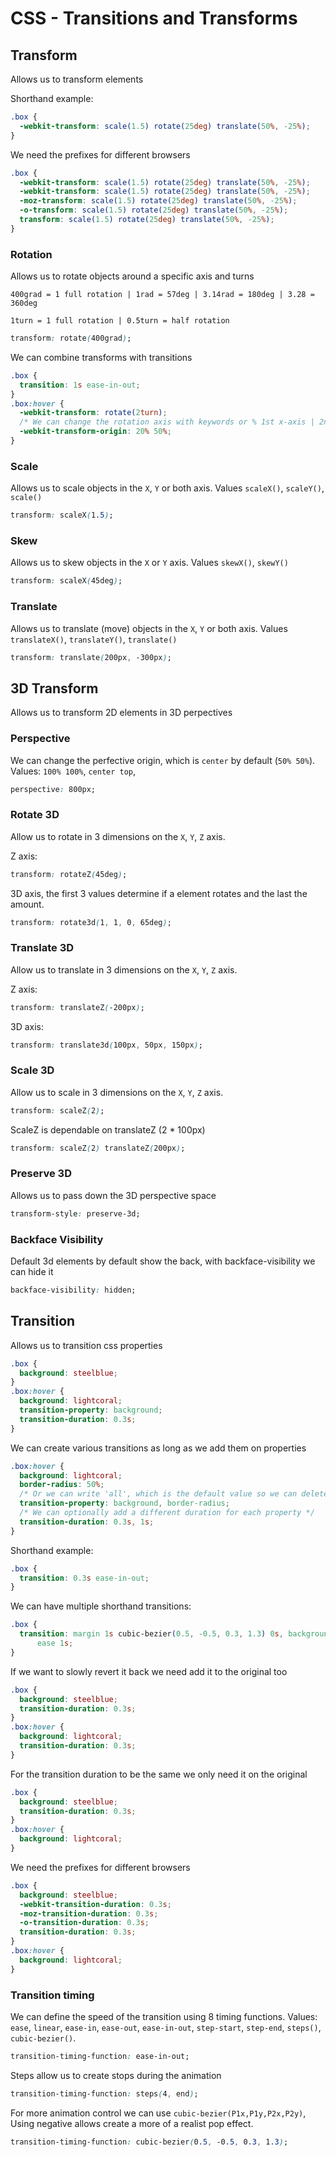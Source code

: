 # CSS - Transitions and Transforms


## Transform

Allows us to transform elements

Shorthand example:

```css
.box {
  -webkit-transform: scale(1.5) rotate(25deg) translate(50%, -25%);
}
```

We need the prefixes for different browsers

```css
.box {
  -webkit-transform: scale(1.5) rotate(25deg) translate(50%, -25%);
  -webkit-transform: scale(1.5) rotate(25deg) translate(50%, -25%);
  -moz-transform: scale(1.5) rotate(25deg) translate(50%, -25%);
  -o-transform: scale(1.5) rotate(25deg) translate(50%, -25%);
  transform: scale(1.5) rotate(25deg) translate(50%, -25%);
}
```

### Rotation

Allows us to rotate objects around a specific axis and turns

```
400grad = 1 full rotation | 1rad = 57deg | 3.14rad = 180deg | 3.28 = 360deg
```

```
1turn = 1 full rotation | 0.5turn = half rotation
```

```css
transform: rotate(400grad);
```

We can combine transforms with transitions

```css
.box {
  transition: 1s ease-in-out;
}
.box:hover {
  -webkit-transform: rotate(2turn);
  /* We can change the rotation axis with keywords or % 1st x-axis | 2nd y-axis */
  -webkit-transform-origin: 20% 50%;
}
```

### Scale

Allows us to scale objects in the `X`, `Y` or both axis. Values `scaleX()`, `scaleY()`, `scale()`

```css
transform: scaleX(1.5);
```

### Skew

Allows us to skew objects in the `X` or `Y` axis. Values `skewX()`, `skewY()`

```css
transform: scaleX(45deg);
```

### Translate

Allows us to translate (move) objects in the `X`, `Y` or both axis. Values `translateX()`, `translateY()`, `translate()`

```css
transform: translate(200px, -300px);
```

## 3D Transform

Allows us to transform 2D elements in 3D perpectives

### Perspective

We can change the perfective origin, which is `center` by default (`50% 50%`). Values: `100% 100%`, `center top`,

```css
perspective: 800px;
```

### Rotate 3D

Allow us to rotate in 3 dimensions on the `X`, `Y`, `Z` axis.

Z axis:

```css
transform: rotateZ(45deg);
```

3D axis, the first 3 values determine if a element rotates and the last the amount.

```css
transform: rotate3d(1, 1, 0, 65deg);
```

### Translate 3D

Allow us to translate in 3 dimensions on the `X`, `Y`, `Z` axis.

Z axis:

```css
transform: translateZ(-200px);
```

3D axis:

```css
transform: translate3d(100px, 50px, 150px);
```

### Scale 3D

Allow us to scale in 3 dimensions on the `X`, `Y`, `Z` axis.

```css
transform: scaleZ(2);
```

ScaleZ is dependable on translateZ (2 \* 100px)

```css
transform: scaleZ(2) translateZ(200px);
```

### Preserve 3D

Allows us to pass down the 3D perspective space

```css
transform-style: preserve-3d;
```

### Backface Visibility

Default 3d elements by default show the back, with backface-visibility we can hide it

```css
backface-visibility: hidden;
```

## Transition

Allows us to transition css properties

```css
.box {
  background: steelblue;
}
.box:hover {
  background: lightcoral;
  transition-property: background;
  transition-duration: 0.3s;
}
```

We can create various transitions as long as we add them on properties

```css
.box:hover {
  background: lightcoral;
  border-radius: 50%;
  /* Or we can write 'all', which is the default value so we can delete it */
  transition-property: background, border-radius;
  /* We can optionally add a different duration for each property */
  transition-duration: 0.3s, 1s;
}
```

Shorthand example:

```css
.box {
  transition: 0.3s ease-in-out;
}
```

We can have multiple shorthand transitions:

```css
.box {
  transition: margin 1s cubic-bezier(0.5, -0.5, 0.3, 1.3) 0s, background 0.6s
      ease 1s;
}
```

If we want to slowly revert it back we need add it to the original too

```css
.box {
  background: steelblue;
  transition-duration: 0.3s;
}
.box:hover {
  background: lightcoral;
  transition-duration: 0.3s;
}
```

For the transition duration to be the same we only need it on the original

```css
.box {
  background: steelblue;
  transition-duration: 0.3s;
}
.box:hover {
  background: lightcoral;
}
```

We need the prefixes for different browsers

```css
.box {
  background: steelblue;
  -webkit-transition-duration: 0.3s;
  -moz-transition-duration: 0.3s;
  -o-transition-duration: 0.3s;
  transition-duration: 0.3s;
}
.box:hover {
  background: lightcoral;
}
```

### Transition timing

We can define the speed of the transition using 8 timing functions. Values: `ease`, `linear`, `ease-in`, `ease-out`, `ease-in-out`, `step-start`, `step-end`, `steps()`, `cubic-bezier()`.

```css
transition-timing-function: ease-in-out;
```

Steps allow us to create stops during the animation

```css
transition-timing-function: steps(4, end);
```

For more animation control we can use `cubic-bezier(P1x,P1y,P2x,P2y)`, Using negative allows create a more of a realist pop effect.

```css
transition-timing-function: cubic-bezier(0.5, -0.5, 0.3, 1.3);
```

